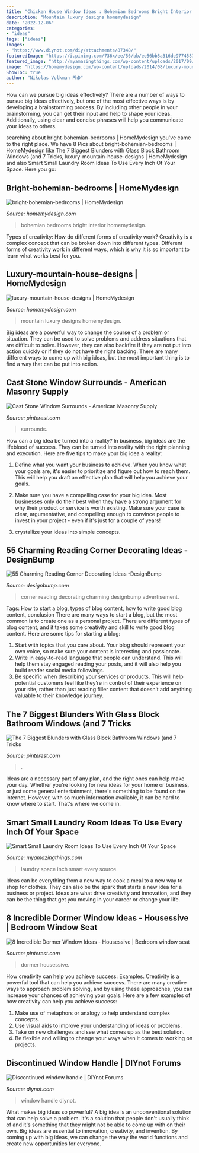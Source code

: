 ```yaml
---
title: "Chicken House Window Ideas : Bohemian Bedrooms Bright Interior Homemydesign"
description: "Mountain luxury designs homemydesign"
date: "2022-12-06"
categories:
- "ideas"
tags: ["ideas"]
images:
- "https://www.diynot.com/diy/attachments/87348/"
featuredImage: "https://i.pinimg.com/736x/ee/56/bb/ee56bb8a316de97745879f358a6983be.jpg"
featured_image: "http://myamazingthings.com/wp-content/uploads/2017/09/small-laundry-room-4.jpg"
image: "https://homemydesign.com/wp-content/uploads/2014/08/luxury-mountain-house-designs.jpg"
ShowToc: true
author: "Nikolas Volkman PhD"
---
```



How can we pursue big ideas effectively?
There are a number of ways to pursue big ideas effectively, but one of the most effective ways is by developing a brainstorming process. By including other people in your brainstorming, you can get their input and help to shape your ideas. Additionally, using clear and concise phrases will help you communicate your ideas to others.

	

		
searching about bright-bohemian-bedrooms | HomeMydesign you've came to the right place. We have 8 Pics about bright-bohemian-bedrooms | HomeMydesign like The 7 Biggest Blunders with Glass Block Bathroom Windows (and 7 Tricks, luxury-mountain-house-designs | HomeMydesign and also Smart Small Laundry Room Ideas To Use Every Inch Of Your Space. Here you go:
		
    
## Bright-bohemian-bedrooms | HomeMydesign

<img loading=lazy src="https://homemydesign.com/wp-content/uploads/2014/05/bright-bohemian-bedrooms.jpg" onerror="this.onerror=null;this.src='https://tse4.mm.bing.net/th?id=OIP.e6hDecaU-3fBkgcj3Czq0QHaLH&amp;pid=15.1';" alt="bright-bohemian-bedrooms | HomeMydesign">

_Source: homemydesign.com_

>bohemian bedrooms bright interior homemydesign. 

	

Types of creativity: How do different forms of creativity work?
Creativity is a complex concept that can be broken down into different types. Different forms of creativity work in different ways, which is why it is so important to learn what works best for you.

    
## Luxury-mountain-house-designs | HomeMydesign

<img loading=lazy src="https://homemydesign.com/wp-content/uploads/2014/08/luxury-mountain-house-designs.jpg" onerror="this.onerror=null;this.src='https://tse2.mm.bing.net/th?id=OIP.P_1xim-o9WyQfpZrJUnCWAHaKZ&amp;pid=15.1';" alt="luxury-mountain-house-designs | HomeMydesign">

_Source: homemydesign.com_

>mountain luxury designs homemydesign. 

	

Big ideas are a powerful way to change the course of a problem or situation. They can be used to solve problems and address situations that are difficult to solve. However, they can also backfire if they are not put into action quickly or if they do not have the right backing. There are many different ways to come up with big ideas, but the most important thing is to find a way that can be put into action.

    
## Cast Stone Window Surrounds - American Masonry Supply

<img loading=lazy src="https://i.pinimg.com/736x/ee/56/bb/ee56bb8a316de97745879f358a6983be.jpg" onerror="this.onerror=null;this.src='https://tse3.mm.bing.net/th?id=OIP.YaeIDMj99mClwv7Hh5jGUwHaJ3&amp;pid=15.1';" alt="Cast Stone Window Surrounds - American Masonry Supply">

_Source: pinterest.com_

>surrounds. 

	

How can a big idea be turned into a reality?
In business, big ideas are the lifeblood of success. They can be turned into reality with the right planning and execution. Here are five tips to make your big idea a reality:
1. Define what you want your business to achieve. When you know what your goals are, it's easier to prioritize and figure out how to reach them. This will help you draft an effective plan that will help you achieve your goals.

2. Make sure you have a compelling case for your big idea. Most businesses only do their best when they have a strong argument for why their product or service is worth existing. Make sure your case is clear, argumentative, and compelling enough to convince people to invest in your project - even if it's just for a couple of years!

3. crystallize your ideas into simple concepts.

    
## 55 Charming Reading Corner Decorating Ideas -DesignBump

<img loading=lazy src="https://designbump.com/wp-content/uploads/2015/11/reading-corner-nook15.jpg" onerror="this.onerror=null;this.src='https://tse1.mm.bing.net/th?id=OIP.jMiaANAbVp8b259YGktSxAHaLG&amp;pid=15.1';" alt="55 Charming Reading Corner Decorating Ideas -DesignBump">

_Source: designbump.com_

>corner reading decorating charming designbump advertisement. 

	

Tags: How to start a blog, types of blog content, how to write good blog content, conclusion
There are many ways to start a blog, but the most common is to create one as a personal project. There are different types of blog content, and it takes some creativity and skill to write good blog content. Here are some tips for starting a blog:
1. Start with topics that you care about. Your blog should represent your own voice, so make sure your content is interesting and passionate.
2. Write in easy-to-read language that people can understand. This will help them stay engaged reading your posts, and it will also help you build reader social media followings.
3. Be specific when describing your services or products. This will help potential customers feel like they’re in control of their experience on your site, rather than just reading filler content that doesn’t add anything valuable to their knowledge journey. 

    
## The 7 Biggest Blunders With Glass Block Bathroom Windows (and 7 Tricks

<img loading=lazy src="https://i.pinimg.com/736x/57/2f/38/572f383f9aada8da2fff0d2917d543de.jpg" onerror="this.onerror=null;this.src='https://tse3.mm.bing.net/th?id=OIP.66-2L-nTR_wKqPoeup-x2wHaJ4&amp;pid=15.1';" alt="The 7 Biggest Blunders with Glass Block Bathroom Windows (and 7 Tricks">

_Source: pinterest.com_

>. 

	

Ideas are a necessary part of any plan, and the right ones can help make your day. Whether you're looking for new ideas for your home or business, or just some general entertainment, there's something to be found on the internet. However, with so much information available, it can be hard to know where to start. That's where we come in.

    
## Smart Small Laundry Room Ideas To Use Every Inch Of Your Space

<img loading=lazy src="http://myamazingthings.com/wp-content/uploads/2017/09/small-laundry-room-4.jpg" onerror="this.onerror=null;this.src='https://tse4.mm.bing.net/th?id=OIP.gOX-fQBoIYUD2QpC91B6PgHaJ4&amp;pid=15.1';" alt="Smart Small Laundry Room Ideas To Use Every Inch Of Your Space">

_Source: myamazingthings.com_

>laundry space inch smart every source. 

	

Ideas can be everything from a new way to cook a meal to a new way to shop for clothes. They can also be the spark that starts a new idea for a business or project. Ideas are what drive creativity and innovation, and they can be the thing that get you moving in your career or change your life.

    
## 8 Incredible Dormer Window Ideas - Housessive | Bedroom Window Seat

<img loading=lazy src="https://i.pinimg.com/736x/cc/eb/6b/cceb6ba7095525c3bce909ea2b06ad44.jpg" onerror="this.onerror=null;this.src='https://tse3.mm.bing.net/th?id=OIP.7J0UJyEO7d52qk6w60IGWAHaLH&amp;pid=15.1';" alt="8 Incredible Dormer Window Ideas - Housessive | Bedroom window seat">

_Source: pinterest.com_

>dormer housessive. 

	

How creativity can help you achieve success: Examples.
Creativity is a powerful tool that can help you achieve success. There are many creative ways to approach problem solving, and by using these approaches, you can increase your chances of achieving your goals. Here are a few examples of how creativity can help you achieve success: 
1. Make use of metaphors or analogy to help understand complex concepts.
2. Use visual aids to improve your understanding of ideas or problems.
3. Take on new challenges and see what comes up as the best solution.
4. Be flexible and willing to change your ways when it comes to working on projects.

    
## Discontinued Window Handle | DIYnot Forums

<img loading=lazy src="https://www.diynot.com/diy/attachments/87348/" onerror="this.onerror=null;this.src='https://tse1.mm.bing.net/th?id=OIP.nHQiGySDupW1sCxjDOEW1wAAAA&amp;pid=15.1';" alt="Discontinued window handle | DIYnot Forums">

_Source: diynot.com_

>window handle diynot. 

	

What makes big ideas so powerful?
A big idea is an unconventional solution that can help solve a problem. It's a solution that people don't usually think of and it's something that they might not be able to come up with on their own. Big ideas are essential to innovation, creativity, and invention. By coming up with big ideas, we can change the way the world functions and create new opportunities for everyone.

